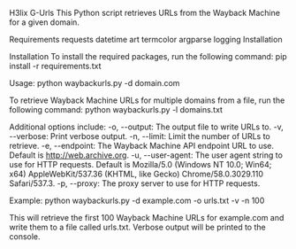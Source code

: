 H3lix G-Urls
This Python script retrieves URLs from the Wayback Machine for a given domain.

Requirements
requests
datetime
art
termcolor
argparse
logging
Installation

Installation
To install the required packages, run the following command:
pip install -r requirements.txt

Usage:
python waybackurls.py -d domain.com

To retrieve Wayback Machine URLs for multiple domains from a file, run the following command:
python waybackurls.py -l domains.txt

Additional options include:
-o, --output: The output file to write URLs to.
-v, --verbose: Print verbose output.
-n, --limit: Limit the number of URLs to retrieve.
-e, --endpoint: The Wayback Machine API endpoint URL to use. Default is http://web.archive.org.
-u, --user-agent: The user agent string to use for HTTP requests. Default is Mozilla/5.0 (Windows NT 10.0; Win64; x64) AppleWebKit/537.36 (KHTML, like Gecko) Chrome/58.0.3029.110 Safari/537.3.
-p, --proxy: The proxy server to use for HTTP requests.

Example:
python waybackurls.py -d example.com -o urls.txt -v -n 100

This will retrieve the first 100 Wayback Machine URLs for example.com and write them to a file called urls.txt. Verbose output will be printed to the console.
